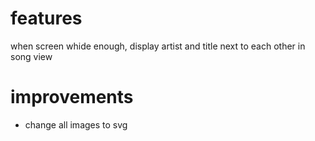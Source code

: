 # features
when screen whide enough, display artist and title next to each other in song view


# improvements
+ change all images to svg